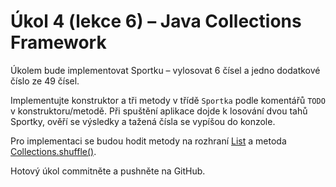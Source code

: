 # Úkol 4 (lekce 6) – Java Collections Framework

Úkolem bude implementovat Sportku – vylosovat 6 čísel a jedno dodatkové číslo ze 49 čísel. 

Implementujte konstruktor a tři metody v třídě `Sportka` podle komentářů `TODO` v konstruktoru/metodě. Při spuštění aplikace dojde k losování dvou tahů Sportky,
ověří se výsledky a tažená čísla se vypíšou do konzole.

Pro implementaci se budou hodit metody na rozhraní [List](https://docs.oracle.com/en/java/javase/11/docs/api/java.base/java/util/List.html) a metoda
[Collections.shuffle()](https://docs.oracle.com/en/java/javase/11/docs/api/java.base/java/util/Collections.html#shuffle(java.util.List)).

Hotový úkol commitněte a pushněte na GitHub.


